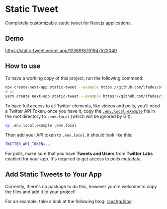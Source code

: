 # Static Tweet

Completely customizable static tweet for Next.js applications.

## Demo

https://static-tweet.vercel.app/1238918791947522049

## How to use

To have a working copy of this project, run the following command:

```bash
npx create-next-app static-tweet --example https://github.com/lfades/static-tweet/tree/main
# or
yarn create next-app static-tweet --example https://github.com/lfades/static-tweet/tree/main
```

To have full access to all Twitter elements, like videos and polls, you'll need a Twitter API Token, once you have it, copy the [`.env.local.example`](.env.local.example) file in the root directory to `.env.local` (which will be ignored by Git):

```bash
cp .env.local.example .env.local
```

Then add your API token to `.env.local`, it should look like this:

```bash
TWITTER_API_TOKEN=...
```

For polls, make sure that you have **Tweets and Users** from **Twitter Labs** enabled for your app. It's required to get access to polls metadata.

## Add Static Tweets to Your App

Currently, there's no package to do this, however you're welcome to copy the files and add it to your project!

For an example, take a look at the following blog: [rauchg/blog](https://github.com/rauchg/blog/blob/master/pages/2020/2019-in-review.js)
